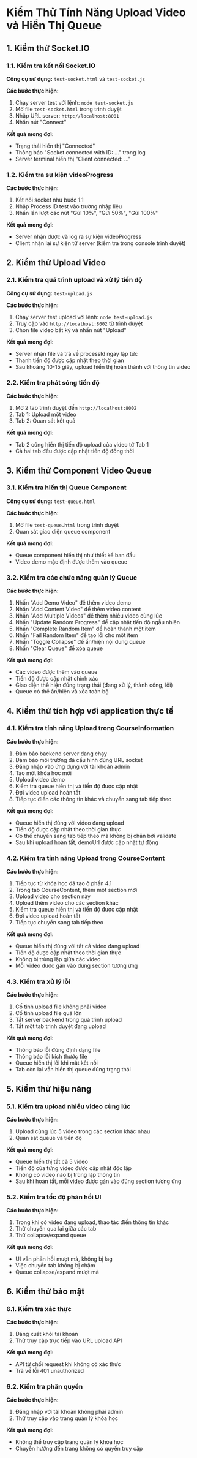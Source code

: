 # Kiểm Thử Tính Năng Upload Video và Hiển Thị Queue

## 1. Kiểm thử Socket.IO

### 1.1. Kiểm tra kết nối Socket.IO

**Công cụ sử dụng:** `test-socket.html` và `test-socket.js`

**Các bước thực hiện:**
1. Chạy server test với lệnh: `node test-socket.js`
2. Mở file `test-socket.html` trong trình duyệt
3. Nhập URL server: `http://localhost:8001`
4. Nhấn nút "Connect"

**Kết quả mong đợi:**
- Trạng thái hiển thị "Connected"
- Thông báo "Socket connected with ID: ..." trong log
- Server terminal hiển thị "Client connected: ..."

### 1.2. Kiểm tra sự kiện videoProgress

**Các bước thực hiện:**
1. Kết nối socket như bước 1.1
2. Nhập Process ID test vào trường nhập liệu
3. Nhấn lần lượt các nút "Gửi 10%", "Gửi 50%", "Gửi 100%" 

**Kết quả mong đợi:**
- Server nhận được và log ra sự kiện videoProgress
- Client nhận lại sự kiện từ server (kiểm tra trong console trình duyệt)

## 2. Kiểm thử Upload Video

### 2.1. Kiểm tra quá trình upload và xử lý tiến độ

**Công cụ sử dụng:** `test-upload.js` 

**Các bước thực hiện:**
1. Chạy server test upload với lệnh: `node test-upload.js` 
2. Truy cập vào `http://localhost:8002` từ trình duyệt
3. Chọn file video bất kỳ và nhấn nút "Upload"

**Kết quả mong đợi:**
- Server nhận file và trả về processId ngay lập tức
- Thanh tiến độ được cập nhật theo thời gian
- Sau khoảng 10-15 giây, upload hiển thị hoàn thành với thông tin video

### 2.2. Kiểm tra phát sóng tiến độ

**Các bước thực hiện:**
1. Mở 2 tab trình duyệt đến `http://localhost:8002`
2. Tab 1: Upload một video
3. Tab 2: Quan sát kết quả

**Kết quả mong đợi:**
- Tab 2 cũng hiển thị tiến độ upload của video từ Tab 1
- Cả hai tab đều được cập nhật tiến độ đồng thời

## 3. Kiểm thử Component Video Queue

### 3.1. Kiểm tra hiển thị Queue Component

**Công cụ sử dụng:** `test-queue.html`

**Các bước thực hiện:**
1. Mở file `test-queue.html` trong trình duyệt
2. Quan sát giao diện queue component

**Kết quả mong đợi:**
- Queue component hiển thị như thiết kế ban đầu
- Video demo mặc định được thêm vào queue

### 3.2. Kiểm tra các chức năng quản lý Queue

**Các bước thực hiện:**
1. Nhấn "Add Demo Video" để thêm video demo
2. Nhấn "Add Content Video" để thêm video content
3. Nhấn "Add Multiple Videos" để thêm nhiều video cùng lúc
4. Nhấn "Update Random Progress" để cập nhật tiến độ ngẫu nhiên
5. Nhấn "Complete Random Item" để hoàn thành một item
6. Nhấn "Fail Random Item" để tạo lỗi cho một item
7. Nhấn "Toggle Collapse" để ẩn/hiện nội dung queue
8. Nhấn "Clear Queue" để xóa queue

**Kết quả mong đợi:**
- Các video được thêm vào queue
- Tiến độ được cập nhật chính xác
- Giao diện thể hiện đúng trạng thái (đang xử lý, thành công, lỗi)
- Queue có thể ẩn/hiện và xóa toàn bộ

## 4. Kiểm thử tích hợp với application thực tế

### 4.1. Kiểm tra tính năng Upload trong CourseInformation

**Các bước thực hiện:**
1. Đảm bảo backend server đang chạy
2. Đảm bảo môi trường đã cấu hình đúng URL socket
3. Đăng nhập vào ứng dụng với tài khoản admin
4. Tạo một khóa học mới
5. Upload video demo
6. Kiểm tra queue hiển thị và tiến độ được cập nhật
7. Đợi video upload hoàn tất
8. Tiếp tục điền các thông tin khác và chuyển sang tab tiếp theo

**Kết quả mong đợi:**
- Queue hiển thị đúng với video đang upload
- Tiến độ được cập nhật theo thời gian thực
- Có thể chuyển sang tab tiếp theo mà không bị chặn bởi validate
- Sau khi upload hoàn tất, demoUrl được cập nhật tự động

### 4.2. Kiểm tra tính năng Upload trong CourseContent

**Các bước thực hiện:**
1. Tiếp tục từ khóa học đã tạo ở phần 4.1
2. Trong tab CourseContent, thêm một section mới
3. Upload video cho section này
4. Upload thêm video cho các section khác
5. Kiểm tra queue hiển thị và tiến độ được cập nhật
6. Đợi video upload hoàn tất
7. Tiếp tục chuyển sang tab tiếp theo

**Kết quả mong đợi:**
- Queue hiển thị đúng với tất cả video đang upload
- Tiến độ được cập nhật theo thời gian thực
- Không bị trùng lặp giữa các video
- Mỗi video được gán vào đúng section tương ứng

### 4.3. Kiểm tra xử lý lỗi

**Các bước thực hiện:**
1. Cố tình upload file không phải video
2. Cố tình upload file quá lớn
3. Tắt server backend trong quá trình upload
4. Tắt một tab trình duyệt đang upload

**Kết quả mong đợi:**
- Thông báo lỗi đúng định dạng file
- Thông báo lỗi kích thước file
- Queue hiển thị lỗi khi mất kết nối
- Tab còn lại vẫn hiển thị queue đúng trạng thái

## 5. Kiểm thử hiệu năng

### 5.1. Kiểm tra upload nhiều video cùng lúc

**Các bước thực hiện:**
1. Upload cùng lúc 5 video trong các section khác nhau
2. Quan sát queue và tiến độ

**Kết quả mong đợi:**
- Queue hiển thị tất cả 5 video
- Tiến độ của từng video được cập nhật độc lập
- Không có video nào bị trùng lặp thông tin
- Sau khi hoàn tất, mỗi video được gán vào đúng section tương ứng

### 5.2. Kiểm tra tốc độ phản hồi UI

**Các bước thực hiện:**
1. Trong khi có video đang upload, thao tác điền thông tin khác
2. Thử chuyển qua lại giữa các tab
3. Thử collapse/expand queue

**Kết quả mong đợi:**
- UI vẫn phản hồi mượt mà, không bị lag
- Việc chuyển tab không bị chậm
- Queue collapse/expand mượt mà

## 6. Kiểm thử bảo mật

### 6.1. Kiểm tra xác thực

**Các bước thực hiện:**
1. Đăng xuất khỏi tài khoản
2. Thử truy cập trực tiếp vào URL upload API

**Kết quả mong đợi:**
- API từ chối request khi không có xác thực
- Trả về lỗi 401 unauthorized

### 6.2. Kiểm tra phân quyền

**Các bước thực hiện:**
1. Đăng nhập với tài khoản không phải admin
2. Thử truy cập vào trang quản lý khóa học

**Kết quả mong đợi:**
- Không thể truy cập trang quản lý khóa học
- Chuyển hướng đến trang không có quyền truy cập
